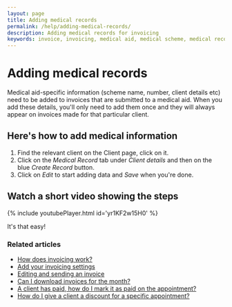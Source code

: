 ```yaml
---
layout: page
title: Adding medical records
permalink: /help/adding-medical-records/
description: Adding medical records for invoicing
keywords: invoice, invoicing, medical aid, medical scheme, medical record
---
```


# Adding medical records

Medical aid-specific information (scheme name, number, client details etc) need to be added to invoices that are submitted to a medical aid. When you add these details, you'll only need to add them once and they will always appear on invoices made for that particular client.

## Here's how to add medical information

1. Find the relevant client on the Client page, click on it.
2. Click on the *Medical Record* tab under *Client details* and then on the blue *Create Record* button.
3. Click on *Edit* to start adding data and *Save* when you're done.

## Watch a short video showing the steps

{% include youtubePlayer.html id='yr1KF2w15H0' %}

It's that easy!

### Related articles

* [How does invoicing work?](/help/how-does-invoicing-work)
* [Add your invoicing settings](/help/invoicing-settings)
* [Editing and sending an invoice](/help/edit-an-invoice)
* [Can I download invoices for the month?](/help/download-invoices)
* [A client has paid, how do I mark it as paid on the appointment?](/help/mark-as-paid)
* [How do I give a client a discount for a specific appointment?](/help/discount-appointment)
